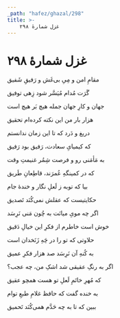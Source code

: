 ```yaml
---
_path: "hafez/ghazal/298"
title: >-
    غزل شمارهٔ ۲۹۸
---
```

# غزل شمارهٔ ۲۹۸

<div class="b" id="bn1"><div class="m1"><p>مقامِ امن و مِیِ بی‌غَش و رَفیقِ شَفیق</p></div>
<div class="m2"><p>گَرَت مُدام مُیَسَّر شود زِهی توفیق</p></div></div>
<div class="b" id="bn2"><div class="m1"><p>جهان و کارِ جهان جمله هیچ بَر هیچ است</p></div>
<div class="m2"><p>هزار بار من این نکته کرده‌ام تحقیق</p></div></div>
<div class="b" id="bn3"><div class="m1"><p>دریغ و دَرد که تا این زمان ندانستم</p></div>
<div class="m2"><p>که کیمیایِ سعادت، رَفیق بود رَفیق</p></div></div>
<div class="b" id="bn4"><div class="m1"><p>به مَأمَنی رو و فرصت شِمُر غنیمتِ وقت</p></div>
<div class="m2"><p>که در کمینگهِ عُمرَند، قاطِعانِ طَریق</p></div></div>
<div class="b" id="bn5"><div class="m1"><p>بیا که توبه ز لَعلِ نگار و خندهٔ جام</p></div>
<div class="m2"><p>حکایتیست که عقلش نمی‌کُنَد تَصدیق</p></div></div>
<div class="b" id="bn6"><div class="m1"><p>اگر چه مویِ میانَت به چُون مَنی نَرِسَد</p></div>
<div class="m2"><p>خوش است خاطرم از فکرِ این خیالِ دَقیق</p></div></div>
<div class="b" id="bn7"><div class="m1"><p>حلاوتی که تو را در چَهِ زَنَخدان است</p></div>
<div class="m2"><p>به کُنهِ آن نَرِسَد صد هزار فکرِ عمیق</p></div></div>
<div class="b" id="bn8"><div class="m1"><p>اگر به رنگِ عقیقی شد اشکِ من، چه عجب؟</p></div>
<div class="m2"><p>که مُهرِ خاتَمِ لَعلِ تو هست همچو عقیق</p></div></div>
<div class="b" id="bn9"><div class="m1"><p>به خنده گفت که حافظ غلامِ طبعِ توام</p></div>
<div class="m2"><p>ببین که تا به چه حَدَّم همی‌کُنَد تَحمیق</p></div></div>
